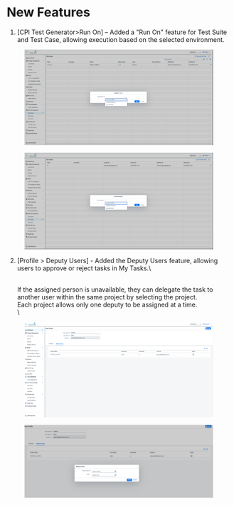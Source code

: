 # New Features

1. \[CPI Test Generator>Run On] – Added a "Run On" feature for Test Suite and Test Case, allowing execution based on the selected environment.

<figure><img src="../.gitbook/assets/image (4).png" alt=""><figcaption></figcaption></figure>

<figure><img src="../.gitbook/assets/image (2) (1).png" alt=""><figcaption></figcaption></figure>

2. \[Profile > Deputy Users] - Added the Deputy Users feature, allowing users to approve or reject tasks in My Tasks.\

   \
   If the assigned person is unavailable, they can delegate the task to another user within the same project by selecting the project.
   \
   Each project allows only one deputy to be assigned at a time.\
   \


<figure><img src="../.gitbook/assets/image.png" alt=""><figcaption></figcaption></figure>

<figure><img src="../.gitbook/assets/image (1).png" alt=""><figcaption></figcaption></figure>
